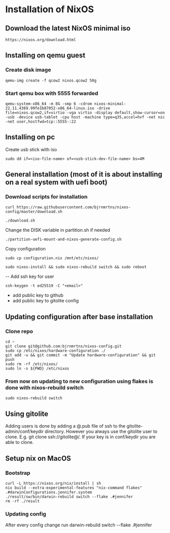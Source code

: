 # Installation of NixOS

## Download the latest NixOS minimal iso
```
https://nixos.org/download.html
```

## Installing on qemu guest

### Create disk image
```
qemu-img create -f qcow2 nixos.qcow2 50g
```

### Start qemu box with 5555 forwarded
```
qemu-system-x86_64 -m 8G -smp 6 -cdrom nixos-minimal-22.11.4369.99fe1b87052-x86_64-linux.iso -drive file=nixos.qcow2,if=virtio -vga virtio -display default,show-cursor=on -usb -device usb-tablet -cpu host -machine type=q35,accel=hvf -net nic -net user,hostfwd=tcp::5555-:22
```

## Installing on pc
Create usb stick with iso
```
sudo dd if=<iso-file-name> of=<usb-stick-dev-file-name> bs=4M
```

## General installation (most of it is about installing on a real system with uefi boot)
### Download scripts for installation
```
curl https://raw.githubusercontent.com/bjrnmrtns/nixos-config/master/download.sh
```
```
./download.sh
```
Change the DISK variable in partition.sh if needed
```
./partition-uefi-mount-and-nixos-generate-config.sh

```
Copy configuration
```
sudo cp configuration.nix /mnt/etc/nixos/
```

```
sudo nixos-install && sudo nixos-rebuild switch && sudo reboot
```

-- Add ssh key for user
```
ssh-keygen -t ed25519 -C "<email>"
```
- add public key to github
- add public key to gitolite config


## Updating configuration after base installation
### Clone repo
```
cd ~
git clone git@github.com:bjrnmrtns/nixos-config.git
sudo cp /etc/nixos/hardware-configuration ./
git add -u && git commit -m "Update hardware-configuration" && git push
sudo rm -rf /etc/nixos/
sudo ln -s ${PWD} /etc/nixos
```

### From now on updating to new configuration using flakes is done with nixos-rebuild switch 
```
sudo nixos-rebuild switch
```

## Using gitolite
Adding users is done by adding a <username>@<does not matter hostname>.pub file of ssh to the gitolite-admin/conf/keydir directory.
However you always use the gitolite user to clone. E.g. git clone ssh://gitolite@<ip-address>/<repo-name>.
If your key is in conf/keydir you are able to clone.

## Setup nix on MacOS

### Bootstrap
```
curl -L https://nixos.org/nix/install | sh
nix build --extra-experimental-features "nix-command flakes" .#darwinConfigurations.jennifer.system
./result/sw/bin/darwin-rebuild switch --flake .#jennifer
rm -rf ./result
```

### Updating config
After every config change run
darwin-rebuild switch --flake .#jennifer

